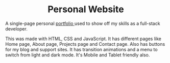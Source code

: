 <h1 align="center">
  Personal Website
</h1>

<p>
  A single-page personal <a href="https://patrickcoulter.me" target="_blank"> portfolio </a> used to show off my skills as a full-stack developer.
</p>

<p>
  This was made with HTML, CSS and JavaScript. It has different pages like Home page, About page, Projects page and Contact page. Also has buttons for my blog and support sites. It has transition animations and a menu to switch from light and dark mode. It's Mobile and Tablet friendly also.
</p>
